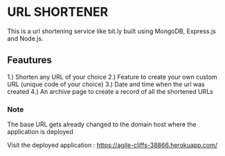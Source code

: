 # URL SHORTENER

This is a url shortening service like bit.ly built using MongoDB, Express.js and Node.js.

## Feautures
1.) Shorten any URL of your choice
2.) Feature to create your own custom URL (unique code of your choice)
3.) Date and time when the url was created
4.) An archive page to create a record of all the shortened URLs

### Note
The base URL gets already changed to the domain host where the application is deployed

Visit the deployed application : https://agile-cliffs-38866.herokuapp.com/
